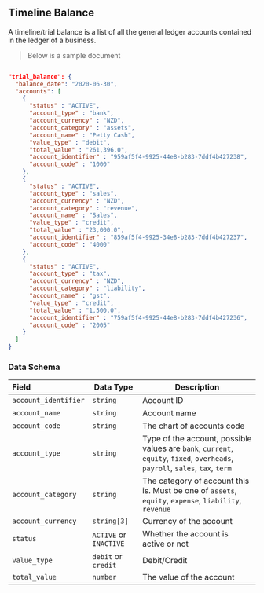 ## Timeline Balance

A timeline/trial balance is a list of all the general ledger accounts contained in the ledger of a business.

> Below is a sample document

```json

"trial_balance": {
  "balance_date": "2020-06-30",
  "accounts": [
    {
      "status" : "ACTIVE",
      "account_type" : "bank",
      "account_currency" : "NZD",
      "account_category" : "assets",
      "account_name" : "Petty Cash",
      "value_type" : "debit",
      "total_value" : "261,396.0",
      "account_identifier" : "959af5f4-9925-44e8-b283-7ddf4b427238",
      "account_code" : "1000"
    },
    {
      "status" : "ACTIVE",
      "account_type" : "sales",
      "account_currency" : "NZD",
      "account_category" : "revenue",
      "account_name" : "Sales",
      "value_type" : "credit",
      "total_value" : "23,000.0",
      "account_identifier" : "859af5f4-9925-34e8-b283-7ddf4b427237",
      "account_code" : "4000"
    },
    {
      "status" : "ACTIVE",
      "account_type" : "tax",
      "account_currency" : "NZD",
      "account_category" : "liability",
      "account_name" : "gst",
      "value_type" : "credit",
      "total_value" : "1,500.0",
      "account_identifier" : "759af5f4-9925-44e8-b283-7ddf4b427236",
      "account_code" : "2005"
    }          
  ]
}
```

### Data Schema

| Field                | Data Type              | Description                                                                                                                   |
| :------------------- | ---------------------- | ----------------------------------------------------------------------------------------------------------------------------- |
| `account_identifier` | `string`               | Account ID                                                                                                                    |
| `account_name`       | `string`               | Account name                                                                                                                  |
| `account_code`       | `string`               | The chart of accounts code                                                                                                    |
| `account_type`       | `string`               | Type of the account, possible values are `bank`, `current`, `equity`, `fixed`, `overheads`, `payroll`, `sales`, `tax`, `term` |
| `account_category`   | `string`               | The category of account this is. Must be one of `assets`, `equity`, `expense`, `liability`, `revenue`                         |
| `account_currency`   | `string[3]`            | Currency of the account                                                                                                       |
| `status`             | `ACTIVE` or `INACTIVE` | Whether the account is active or not                                                                                          |
| `value_type`         | `debit` or `credit`    | Debit/Credit                                                                                                                  |
| `total_value`        | `number`               | The value of the account                                                                                                      |
